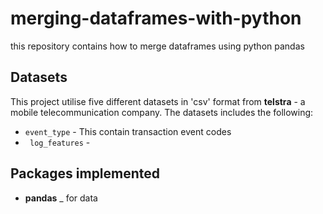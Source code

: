 # merging-dataframes-with-python
this repository contains how to merge dataframes using python pandas

## Datasets
This project utilise five different datasets in 'csv' format from **telstra** - a mobile telecommunication company.
The datasets includes the following:
* `event_type` - This contain transaction event codes
* ` log_features` - 

## Packages implemented
* **pandas** _ for data
